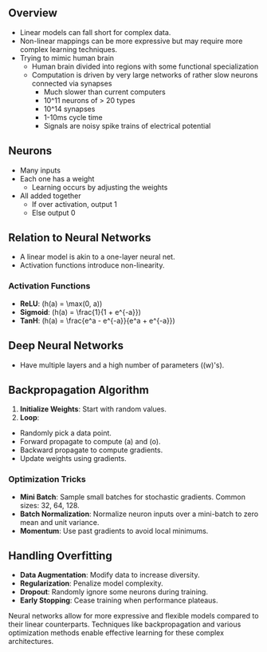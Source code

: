 ## Overview
- Linear models can fall short for complex data.
- Non-linear mappings can be more expressive but may require more complex learning techniques.
- Trying to mimic human brain
	- Human brain divided into regions with some functional specialization
	- Computation is driven by very large networks of rather slow neurons connected via synapses
		- Much slower than current computers
		- 10^11 neurons of > 20 types
		- 10^14 synapses
		- 1-10ms cycle time
		- Signals are noisy spike trains of electrical potential

## Neurons
- Many inputs
- Each one has a weight
	- Learning occurs by adjusting the weights
- All added together
	- If over activation, output 1
	- Else output 0
## Relation to Neural Networks
- A linear model is akin to a one-layer neural net.
- Activation functions introduce non-linearity.

### Activation Functions
- **ReLU**: \(h(a) = \max(0, a)\)
- **Sigmoid**: \(h(a) = \frac{1}{1 + e^{-a}}\)
- **TanH**: \(h(a) = \frac{e^a - e^{-a}}{e^a + e^{-a}}\)
## Deep Neural Networks
- Have multiple layers and a high number of parameters (\(w\)'s).

## Backpropagation Algorithm
1. **Initialize Weights**: Start with random values.
2. **Loop**:
  - Randomly pick a data point.
  - Forward propagate to compute \(a\) and \(o\).
  - Backward propagate to compute gradients.
  - Update weights using gradients.

### Optimization Tricks
- **Mini Batch**: Sample small batches for stochastic gradients. Common sizes: 32, 64, 128.
- **Batch Normalization**: Normalize neuron inputs over a mini-batch to zero mean and unit variance.
- **Momentum**: Use past gradients to avoid local minimums.

## Handling Overfitting
- **Data Augmentation**: Modify data to increase diversity.
- **Regularization**: Penalize model complexity.
- **Dropout**: Randomly ignore some neurons during training.
- **Early Stopping**: Cease training when performance plateaus.

Neural networks allow for more expressive and flexible models compared to their linear counterparts. Techniques like backpropagation and various optimization methods enable effective learning for these complex architectures.